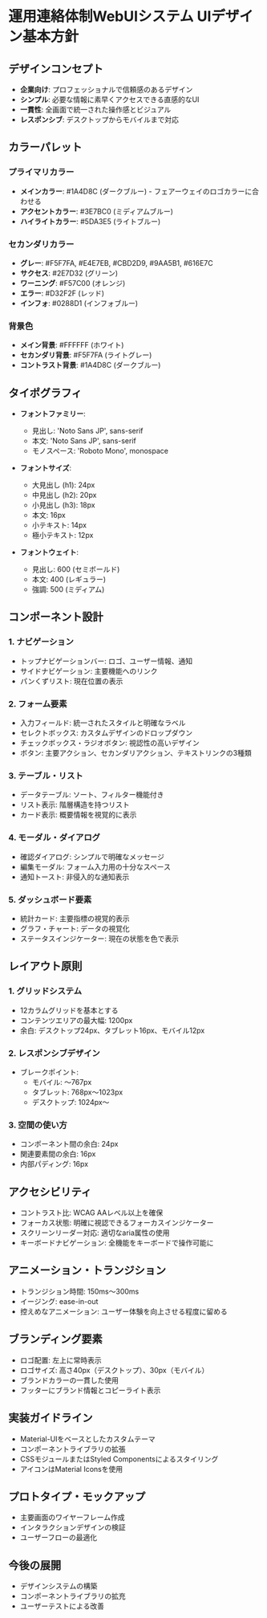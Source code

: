 # 運用連絡体制WebUIシステム UIデザイン基本方針

## デザインコンセプト

- **企業向け**: プロフェッショナルで信頼感のあるデザイン
- **シンプル**: 必要な情報に素早くアクセスできる直感的なUI
- **一貫性**: 全画面で統一された操作感とビジュアル
- **レスポンシブ**: デスクトップからモバイルまで対応

## カラーパレット

### プライマリカラー
- **メインカラー**: #1A4D8C (ダークブルー) - フェアーウェイのロゴカラーに合わせる
- **アクセントカラー**: #3E7BC0 (ミディアムブルー)
- **ハイライトカラー**: #5DA3E5 (ライトブルー)

### セカンダリカラー
- **グレー**: #F5F7FA, #E4E7EB, #CBD2D9, #9AA5B1, #616E7C
- **サクセス**: #2E7D32 (グリーン)
- **ワーニング**: #F57C00 (オレンジ)
- **エラー**: #D32F2F (レッド)
- **インフォ**: #0288D1 (インフォブルー)

### 背景色
- **メイン背景**: #FFFFFF (ホワイト)
- **セカンダリ背景**: #F5F7FA (ライトグレー)
- **コントラスト背景**: #1A4D8C (ダークブルー)

## タイポグラフィ

- **フォントファミリー**: 
  - 見出し: 'Noto Sans JP', sans-serif
  - 本文: 'Noto Sans JP', sans-serif
  - モノスペース: 'Roboto Mono', monospace

- **フォントサイズ**:
  - 大見出し (h1): 24px
  - 中見出し (h2): 20px
  - 小見出し (h3): 18px
  - 本文: 16px
  - 小テキスト: 14px
  - 極小テキスト: 12px

- **フォントウェイト**:
  - 見出し: 600 (セミボールド)
  - 本文: 400 (レギュラー)
  - 強調: 500 (ミディアム)

## コンポーネント設計

### 1. ナビゲーション
- トップナビゲーションバー: ロゴ、ユーザー情報、通知
- サイドナビゲーション: 主要機能へのリンク
- パンくずリスト: 現在位置の表示

### 2. フォーム要素
- 入力フィールド: 統一されたスタイルと明確なラベル
- セレクトボックス: カスタムデザインのドロップダウン
- チェックボックス・ラジオボタン: 視認性の高いデザイン
- ボタン: 主要アクション、セカンダリアクション、テキストリンクの3種類

### 3. テーブル・リスト
- データテーブル: ソート、フィルター機能付き
- リスト表示: 階層構造を持つリスト
- カード表示: 概要情報を視覚的に表示

### 4. モーダル・ダイアログ
- 確認ダイアログ: シンプルで明確なメッセージ
- 編集モーダル: フォーム入力用の十分なスペース
- 通知トースト: 非侵入的な通知表示

### 5. ダッシュボード要素
- 統計カード: 主要指標の視覚的表示
- グラフ・チャート: データの視覚化
- ステータスインジケーター: 現在の状態を色で表示

## レイアウト原則

### 1. グリッドシステム
- 12カラムグリッドを基本とする
- コンテンツエリアの最大幅: 1200px
- 余白: デスクトップ24px、タブレット16px、モバイル12px

### 2. レスポンシブデザイン
- ブレークポイント:
  - モバイル: 〜767px
  - タブレット: 768px〜1023px
  - デスクトップ: 1024px〜

### 3. 空間の使い方
- コンポーネント間の余白: 24px
- 関連要素間の余白: 16px
- 内部パディング: 16px

## アクセシビリティ

- コントラスト比: WCAG AAレベル以上を確保
- フォーカス状態: 明確に視認できるフォーカスインジケーター
- スクリーンリーダー対応: 適切なaria属性の使用
- キーボードナビゲーション: 全機能をキーボードで操作可能に

## アニメーション・トランジション

- トランジション時間: 150ms〜300ms
- イージング: ease-in-out
- 控えめなアニメーション: ユーザー体験を向上させる程度に留める

## ブランディング要素

- ロゴ配置: 左上に常時表示
- ロゴサイズ: 高さ40px（デスクトップ）、30px（モバイル）
- ブランドカラーの一貫した使用
- フッターにブランド情報とコピーライト表示

## 実装ガイドライン

- Material-UIをベースとしたカスタムテーマ
- コンポーネントライブラリの拡張
- CSSモジュールまたはStyled Componentsによるスタイリング
- アイコンはMaterial Iconsを使用

## プロトタイプ・モックアップ

- 主要画面のワイヤーフレーム作成
- インタラクションデザインの検証
- ユーザーフローの最適化

## 今後の展開

- デザインシステムの構築
- コンポーネントライブラリの拡充
- ユーザーテストによる改善
